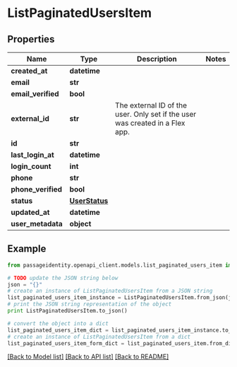 # ListPaginatedUsersItem


## Properties
Name | Type | Description | Notes
------------ | ------------- | ------------- | -------------
**created_at** | **datetime** |  | 
**email** | **str** |  | 
**email_verified** | **bool** |  | 
**external_id** | **str** | The external ID of the user. Only set if the user was created in a Flex app. | 
**id** | **str** |  | 
**last_login_at** | **datetime** |  | 
**login_count** | **int** |  | 
**phone** | **str** |  | 
**phone_verified** | **bool** |  | 
**status** | [**UserStatus**](UserStatus.md) |  | 
**updated_at** | **datetime** |  | 
**user_metadata** | **object** |  | 

## Example

```python
from passageidentity.openapi_client.models.list_paginated_users_item import ListPaginatedUsersItem

# TODO update the JSON string below
json = "{}"
# create an instance of ListPaginatedUsersItem from a JSON string
list_paginated_users_item_instance = ListPaginatedUsersItem.from_json(json)
# print the JSON string representation of the object
print ListPaginatedUsersItem.to_json()

# convert the object into a dict
list_paginated_users_item_dict = list_paginated_users_item_instance.to_dict()
# create an instance of ListPaginatedUsersItem from a dict
list_paginated_users_item_form_dict = list_paginated_users_item.from_dict(list_paginated_users_item_dict)
```
[[Back to Model list]](../README.md#documentation-for-models) [[Back to API list]](../README.md#documentation-for-api-endpoints) [[Back to README]](../README.md)


